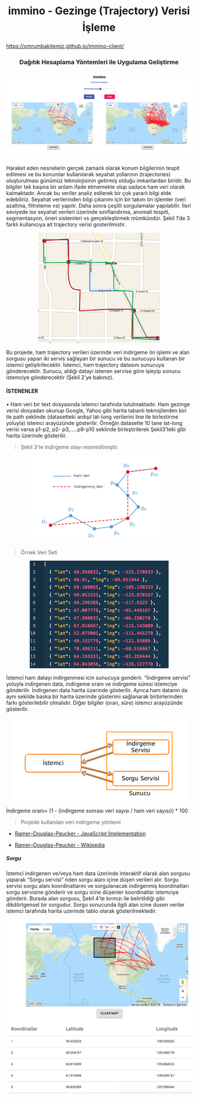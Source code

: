 <h1 style="text-align: center; line-height: 1.6">immino - Gezinge (Trajectory) Verisi İşleme</h1>

https://omrumbakitemiz.github.io/immino-client/

<h3 style="text-align: center; line-height: 1.6">Dağıtık Hesaplama Yöntemleri ile Uygulama Geliştirme</h3>

![Uygulama Ana Ekranı](https://github.com/omrumbakitemiz/immino-client/raw/master/docs/images/image4.png)


Haraket eden nesnelerin gerçek zamanlı olarak konum bilgilerinin tespit edilmesi ve bu konumlar kullanılarak seyahat yollarının (trajectories) oluşturulması günümüz teknolojisinin getirmiş olduğu imkanlardan biridir. Bu bilgiler tek başına bir anlam ifade etmemekte olup sadace ham veri olarak kalmaktadır. Ancak bu veriler analiz edilerek bir çok yararlı bilgi elde edebiliriz. Seyahat verilerinden bilgi çıkarımı için bir takım ön işlemler (veri azaltma, filtreleme vs) yapılır. Daha sonra çeşitli sorgulamalar yapılabilir. İleri seviyede ise seyahat verileri üzerinde sınıflandırma, anomali tespiti, segmentasyon, öneri sistemleri vs gerçekleştirmek mümkündür. Şekil 1’de 3 farklı kullanıcıya ait trajectory verisi gosterilmistir.

<p align="center">
  <img src="https://github.com/omrumbakitemiz/immino-client/raw/master/docs/images/image1.png"/>
</p>

Bu projede, ham trajectory verileri üzerinde veri indirgeme ön işlemi ve alan sorgusu yapan iki servis sağlayan bir sunucu ve bu sunucuyu kullanan bir istemci geliştirilecektir. İstemci, ham trajectory datasını sunucuya gönderecektir. Sunucu, aldığı datayı istenen servise göre işleyip sonucu istemciye gönderecektir (Şekil 2’ye bakınız).

#### İSTENENLER
• Ham veri bir text dosyasında istemci tarafında tutulmaktadır. Ham gezinge verisi dosyadan okunup Google, Yahoo gibi harita tabanlı teknojilerden biri ile path seklinde (datasetteki ardışıl lat-long verilerini line ile birlestirme yoluyla) istemci arayüzünde gösterilir. Örneğin datasette 10 tane lat-long verisi varsa p1-p2, p2- p3,.....p9-p10 seklinde birleştirilerek Şekil3’teki gibi harita üzerinde gösterilir.

> Şekil 3’te indirgeme olayı resmedilmiştir.

<p align="center">
  <img src="https://github.com/omrumbakitemiz/immino-client/raw/master/docs/images/image3.png"/>
</p>

> Örnek Veri Seti

<p align="center">
  <img src="https://github.com/omrumbakitemiz/immino-client/raw/master/docs/images/image9.png"/>
</p>

İstemci ham datayı indirgenmesi icin sunucuya gonderir. “İndirgeme servisi” yoluyla indirgenen data, indirgeme oranı ve indirgeme süresi istemciye gönderilir. İndirgenen data harita üzerinde gösterilir. Ayrıca ham datanın da aynı sekilde baska bir harita üzerinde gösterimi sağlanarak birbirlerinden farkı gösterilebilir olmalıdır. Diğer bilgiler (oran, süre) istemci arayüzünde gösterilir.

<p align="center">
  <img src="https://github.com/omrumbakitemiz/immino-client/raw/master/docs/images/image2.png"/>
</p>

İndirgeme oranı= (1 - (indirgeme sonrası veri sayısı / ham veri sayısı)) * 100

> Projede kullanılan veri indirgeme yöntemi

* [Ramer–Douglas–Peucker - JavaScript İmplementation](http://karthaus.nl/rdp)

* [Ramer–Douglas–Peucker - Wikipedia](https://en.wikipedia.org/wiki/Ramer–Douglas–Peucker_algorithm)

##### Sorgu

İstemci indirgenen ve/veya ham data üzerinde interaktif olarak alan sorgusu yaparak “Sorgu servisi” nden sorgu alanı içine düşen verileri alır. Sorgu servisi sorgu alanı koordinatlarını ve sorgulanacak indirgenmiş koordinatları sorgu servisine gönderir ve sorgu icine düşenler koordinatlar istemciye gönderir. Burada alan sorgusu, Şekil 4’te kırmızı ile belirtildiği gibi dikdörtgensel bir sorgudur. Sorgu sonucunda ilgili alan icine dusen veriler istemci tarafında harita uzerinde tablo olarak gösterilmektedir.

![Şekil 4 - Sorgulama](https://github.com/omrumbakitemiz/immino-client/raw/master/docs/images/image5.png)
